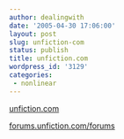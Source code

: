 ```yaml
---
author: dealingwith
date: '2005-04-30 17:06:00'
layout: post
slug: unfiction-com
status: publish
title: unfiction.com
wordpress_id: '3129'
categories:
 - nonlinear
---
```


[unfiction.com][1]


[forums.unfiction.com/forums][2]


   [1]: http://www.unfiction.com/

   [2]: http://forums.unfiction.com/forums/

   

